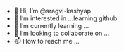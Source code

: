 - 👋 Hi, I’m @sragvi-kashyap
- 👀 I’m interested in ...learning github
- 🌱 I’m currently learning ...
- 💞️ I’m looking to collaborate on ...
- 📫 How to reach me ...

<!---
sragvi-kashyap/sragvi-kashyap is a ✨ special ✨ repository because its `README.md` (this file) appears on your GitHub profile.
You can click the Preview link to take a look at your changes.
--->

